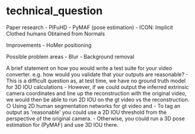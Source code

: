 # technical_question

Paper research
	- PIFuHD
	- PyMAF (pose estimation)
	- ICON: Implicit Clothed humans Obtained from Normals 

Improvements
	- HoMer positioning

Possible problem areas
	- Blur
	- Background removal

A brief statement on how you would write a test suite for your video converter. 
e.g. how would you validate that your outputs are reasonable? 
	- This is a difficult question as, at test time, we have no ground truth model for 3D IOU calculations
	- However, if we could output the inferred extrinsic camera coordinates and line up the reconstruction with the original video, we would then be able to run 2D IOU on the  gt video vs the reconstruction.
		○ Using 2D human segmentation networks for gt video and 
	- To tag an output as 'reasonable' you could use a 2D IOU threshold from the perspective of the original camera. 
	- Otherwise, you could run a 3D pose estimation for (PyMAF) and use 3D IOU there.

